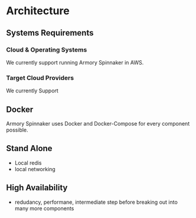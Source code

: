 # Architecture


## Systems Requirements

### Cloud & Operating Systems

We currently support running Armory Spinnaker in AWS.

### Target Cloud Providers
We currently Support

## Docker

Armory Spinnaker uses Docker and Docker-Compose for every component possible.  



## Stand Alone

 * Local redis
 * local networking

## High Availability

* redudancy, performane, intermediate step before breaking out into many more components
